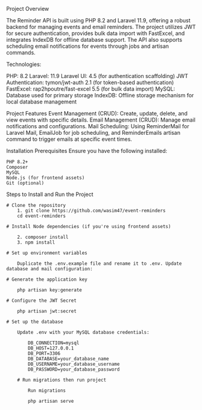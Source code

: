 Project Overview

The Reminder API is built using PHP 8.2 and Laravel 11.9, offering a robust backend for managing events and email reminders. 
The project utilizes JWT for secure authentication, provides bulk data import with FastExcel, and integrates IndexDB for offline database support. 
The API also supports scheduling email notifications for events through jobs and artisan commands.

Technologies:

PHP: 8.2
    Laravel: 11.9
    Laravel UI: 4.5 (for authentication scaffolding)
    JWT Authentication: tymon/jwt-auth 2.1 (for token-based authentication)
    FastExcel: rap2hpoutre/fast-excel 5.5 (for bulk data import)
    MySQL: Database used for primary storage
    IndexDB: Offline storage mechanism for local database management


Project Features
    Event Management (CRUD): Create, update, delete, and view events with specific details.
    Email Management (CRUD): Manage email notifications and configurations.
    Mail Scheduling: Using ReminderMail for Laravel Mail, EmailJob for job scheduling, and ReminderEmails artisan command to trigger emails at specific event times.



Installation
Prerequisites
Ensure you have the following installed:

    PHP 8.2+
    Composer
    MySQL
    Node.js (for frontend assets)
    Git (optional)

Steps to Install and Run the Project
    
    # Clone the repository
        1. git clone https://github.com/wasim47/event-reminders
        cd event-reminders
    
    # Install Node dependencies (if you're using frontend assets)

        2. composer install
        3. npm install

    # Set up environment variables

        Duplicate the .env.example file and rename it to .env. Update database and mail configuration:

    # Generate the application key

        php artisan key:generate
    
    # Configure the JWT Secret

        php artisan jwt:secret

    # Set up the database

        Update .env with your MySQL database credentials:

            DB_CONNECTION=mysql
            DB_HOST=127.0.0.1
            DB_PORT=3306
            DB_DATABASE=your_database_name
            DB_USERNAME=your_database_username
            DB_PASSWORD=your_database_password
        
        # Run migrations then run project

            Run migrations

            php artisan serve